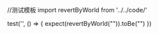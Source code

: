 //测试模板
import revertByWorld from '../../code/'

test('', () => {
    expect(revertByWorld("")).toBe("")
}) 